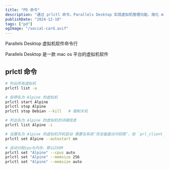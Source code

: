 ```yaml
---
title: "PD 命令"
description: "通过 prlctl 命令，Parallels Desktop 实现虚拟机管理功能，简化 macOS 平台的虚拟机操作与资源配置。"
publishDate: "2024-12-10"
tags: ["pd"]
ogImage: "/social-card.avif"
---
```

Parallels Desktop 虚拟机软件命令行
<!-- more --> 
Parallels Desktop 是一款 mac os 平台的虚拟机软件

## prlctl 命令

```sh
# 列出所有虚拟机
prlctl list -a

# 启停名为 Alpine 的虚拟机
prlctl start Alpine
prlctl stop Alpine 
prlctl stop Debian --kill   # 强制关机

# 列出名为 Alpine 的虚拟机的详细信息
prlctl list Alpine -i

# 设置名为 Alpine 的虚拟机开机启动 需要在系统‘完全磁盘访问权限’，给 `prl_client_app` 添加权限
prlctl set Alpine --autostart on

# 自动分配cpu与内存，默认256M
prlctl set "Alpine" --cpus auto  
prlctl set "Alpine" --memsize 256
prlctl set "Alpine" --memsize auto
